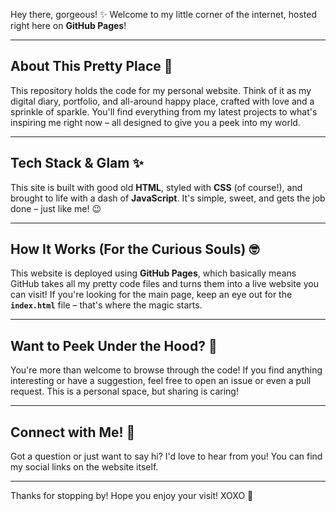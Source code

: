 Hey there, gorgeous! ✨ Welcome to my little corner of the internet, hosted right here on **GitHub Pages**!

---

## About This Pretty Place 💖

This repository holds the code for my personal website. Think of it as my digital diary, portfolio, and all-around happy place, crafted with love and a sprinkle of sparkle. You'll find everything from my latest projects to what's inspiring me right now – all designed to give you a peek into my world.

---

## Tech Stack & Glam ✨

This site is built with good old **HTML**, styled with **CSS** (of course!), and brought to life with a dash of **JavaScript**. It's simple, sweet, and gets the job done – just like me! 😉

---

## How It Works (For the Curious Souls) 🤓

This website is deployed using **GitHub Pages**, which basically means GitHub takes all my pretty code files and turns them into a live website you can visit! If you're looking for the main page, keep an eye out for the **`index.html`** file – that's where the magic starts.

---

## Want to Peek Under the Hood? 💅

You're more than welcome to browse through the code! If you find anything interesting or have a suggestion, feel free to open an issue or even a pull request. This is a personal space, but sharing is caring!

---

## Connect with Me! 💌

Got a question or just want to say hi? I'd love to hear from you! You can find my social links on the website itself.

---

Thanks for stopping by! Hope you enjoy your visit!
XOXO 💋
